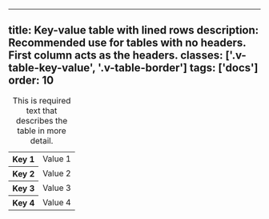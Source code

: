 <!--
 *              Copyright (c) 2025 Visa, Inc.
 *
 * Licensed under the Apache License, Version 2.0 (the "License");
 * you may not use this file except in compliance with the License.
 * You may obtain a copy of the License at
 *
 *         http://www.apache.org/licenses/LICENSE-2.0
 *
 * Unless required by applicable law or agreed to in writing, software
 * distributed under the License is distributed on an "AS IS" BASIS,
 * WITHOUT WARRANTIES OR CONDITIONS OF ANY KIND, either express or implied.
 * See the License for the specific language governing permissions and
 * limitations under the License.
 *
 -->
---
title: Key-value table with lined rows
description: Recommended use for tables with no headers.  First column acts as the headers. 
classes: ['.v-table-key-value', '.v-table-border']
tags: ['docs']
order: 10
---

<div class="v-table-wrapper" style="--v-table-wrapper-block-size: auto; --v-table-wrapper-inline-size: auto;">
  <table class="v-table v-table-border v-table-key-value">
    <caption class="v-sr">
      This is required text that describes the table in more detail.
    </caption>
    <tbody>
      <tr>
        <th class="v-td" scope="row">
          Key 1
        </th>
        <td class="v-td">
          Value 1
        </td>
      </tr>
      <tr>
        <th class="v-td" scope="row">
          Key 2
        </th>
        <td class="v-td">
          Value 2
        </td>
      </tr>
      <tr>
        <th class="v-td" scope="row">
          Key 3
        </th>
        <td class="v-td">
          Value 3
        </td>
      </tr>
      <tr>
        <th class="v-td" scope="row">
          Key 4
        </th>
        <td class="v-td">
          Value 4
        </td>
      </tr>
    </tbody>
  </table>
</div>
